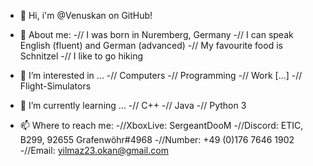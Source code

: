 - 👋 Hi, i'm @Venuskan on GitHub!

- 👦 About me:
-// I was born in Nuremberg, Germany
-// I can speak English (fluent) and German (advanced) 
-// My favourite food is Schnitzel
-// I like to go hiking

- 👀 I’m interested in ...
-// Computers
-// Programming
-// Work [...]
-// Flight-Simulators

- 🌱 I’m currently learning ...
-// C++
-// Java
-// Python 3

- 📫 Where to reach me:
-//XboxLive: SergeantDooM
-//Discord: ETIC, B299, 92655 Grafenwöhr#4968
-//Number: +49 (0)176 7646 1902
-//Email: yilmaz23.okan@gmail.com


